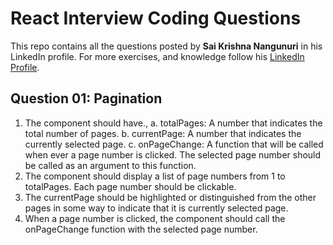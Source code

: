 # React Interview Coding Questions

This repo contains all the questions posted by __Sai Krishna Nangunuri__ in his LinkedIn profile. For more exercises, and knowledge follow his [LinkedIn Profile](https://www.linkedin.com/in/saikrishnanangunuri/).

## Question 01:  Pagination

1. The component should have.,
a. totalPages: A number that indicates the total number of pages.
b. currentPage: A number that indicates the currently selected page.
c. onPageChange: A function that will be called when ever a page number is clicked. The selected page number should be called as an argument to this function.
2. The component should display a list of page numbers from 1 to totalPages. Each page number should be clickable.
3. The currentPage should be highlighted or distinguished from the other pages in some way to indicate that it is currently selected page.
4. When a page number is clicked, the component should call the onPageChange function with the selected page number.

